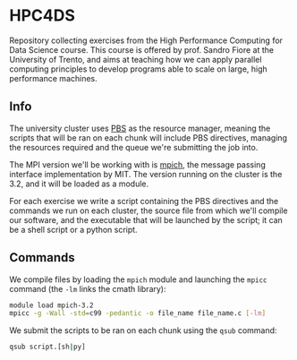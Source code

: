 # HPC4DS

Repository collecting exercises from the High Performance Computing for Data Science course. This course is offered by prof. Sandro Fiore at the University of Trento, and aims at teaching how we can apply parallel computing principles to develop programs able to scale on large, high performance machines.

## Info

The university cluster uses [PBS](https://altairengineering.it/pbs-professional/) as the resource manager, meaning the scripts that will be ran on each chunk will include PBS directives, managing the resources required and the queue we're submitting the job into.

The MPI version we'll be working with is [mpich](https://www.mpich.org), the message passing interface implementation by MIT. The version running on the cluster is the 3.2, and it will be loaded as a module.

For each exercise we write a script containing the PBS directives and the commands we run on each cluster, the source file from which we'll compile our software, and the executable that will be launched by the script; it can be a shell script or a python script.

## Commands

We compile files by loading the `mpich` module and launching the `mpicc` command (the `-lm` links the cmath library):
```sh
module load mpich-3.2
mpicc -g -Wall -std=c99 -pedantic -o file_name file_name.c [-lm]
```

We submit the scripts to be ran on each chunk using the `qsub` command:
```sh
qsub script.[sh|py]
```
